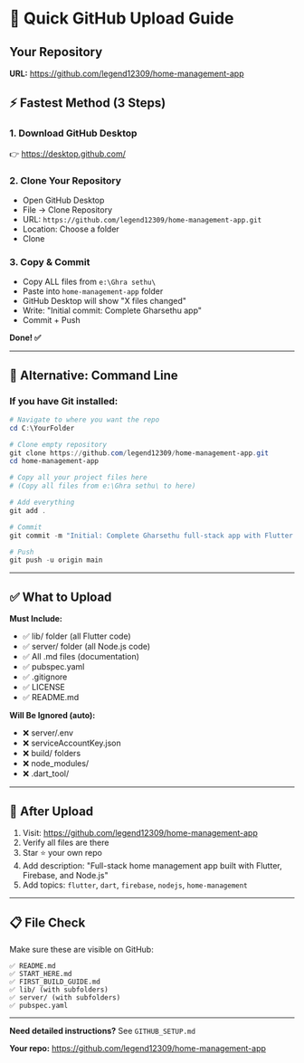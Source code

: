 # 🚀 Quick GitHub Upload Guide

## Your Repository
**URL:** https://github.com/legend12309/home-management-app

## ⚡ Fastest Method (3 Steps)

### 1. Download GitHub Desktop
👉 https://desktop.github.com/

### 2. Clone Your Repository
- Open GitHub Desktop
- File → Clone Repository
- URL: `https://github.com/legend12309/home-management-app.git`
- Location: Choose a folder
- Clone

### 3. Copy & Commit
- Copy ALL files from `e:\Ghra sethu\`
- Paste into `home-management-app` folder
- GitHub Desktop will show "X files changed"
- Write: "Initial commit: Complete Gharsethu app"
- Commit + Push

**Done! ✅**

---

## 🔧 Alternative: Command Line

### If you have Git installed:

```powershell
# Navigate to where you want the repo
cd C:\YourFolder

# Clone empty repository
git clone https://github.com/legend12309/home-management-app.git
cd home-management-app

# Copy all your project files here
# (Copy all files from e:\Ghra sethu\ to here)

# Add everything
git add .

# Commit
git commit -m "Initial: Complete Gharsethu full-stack app with Flutter + Node.js + Firebase"

# Push
git push -u origin main
```

---

## ✅ What to Upload

**Must Include:**
- ✅ lib/ folder (all Flutter code)
- ✅ server/ folder (all Node.js code)
- ✅ All .md files (documentation)
- ✅ pubspec.yaml
- ✅ .gitignore
- ✅ LICENSE
- ✅ README.md

**Will Be Ignored (auto):**
- ❌ server/.env
- ❌ serviceAccountKey.json
- ❌ build/ folders
- ❌ node_modules/
- ❌ .dart_tool/

---

## 🎯 After Upload

1. Visit: https://github.com/legend12309/home-management-app
2. Verify all files are there
3. Star ⭐ your own repo
4. Add description: "Full-stack home management app built with Flutter, Firebase, and Node.js"
5. Add topics: `flutter`, `dart`, `firebase`, `nodejs`, `home-management`

---

## 📋 File Check

Make sure these are visible on GitHub:

```
✅ README.md
✅ START_HERE.md
✅ FIRST_BUILD_GUIDE.md
✅ lib/ (with subfolders)
✅ server/ (with subfolders)
✅ pubspec.yaml
```

---

**Need detailed instructions?** See `GITHUB_SETUP.md`

**Your repo:** https://github.com/legend12309/home-management-app

